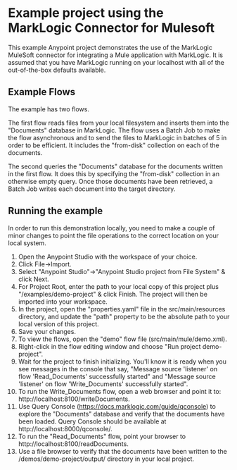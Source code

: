 # Example project using the MarkLogic Connector for Mulesoft

This example Anypoint project demonstrates the use of the MarkLogic MuleSoft connector for integrating a Mule
application with MarkLogic. It is assumed that you have MarkLogic running on your localhost with all of the
out-of-the-box defaults available.

## Example Flows
The example has two flows.

The first flow reads files from your local filesystem and inserts them into the "Documents" database in
MarkLogic. The flow uses a Batch Job to make the flow asynchronous and to send the files to MarkLogic in
batches of 5 in order to be efficient. It includes the "from-disk" collection on each of the documents.

The second queries the "Documents" database for the documents written in the first flow. It does this by
specifying the "from-disk" collection in an otherwise empty query. Once those documents have been retrieved,
a Batch Job writes each document into the target directory.

## Running the example
In order to run this demonstration locally, you need to make a couple of minor changes to point the file
operations to the correct location on your local system.

1. Open the Anypoint Studio with the workspace of your choice.
2. Click File->Import.
3. Select "Anypoint Studio"->"Anypoint Studio project from File System" & click Next.
4. For Project Root, enter the path to your local copy of this project plus "/examples/demo-project" & click Finish.
The project will then be imported into your workspace.
5. In the project, open the "properties.yaml" file in the src/main/resources directory, and update the "path" property
to be the absolute path to your local version of this project.
6. Save your changes.
7. To view the flows, open the "demo" flow file (src/main/mule/demo.xml).
8. Right-click in the flow editing window and choose "Run project demo-project".
9. Wait for the project to finish initializing. You'll know it is ready when you see messages in the console that
say, "Message source 'listener' on flow 'Read_Documents' successfully started" and
"Message source 'listener' on flow 'Write_Documents' successfully started".
10. To run the Write_Documents flow, open a web browser and point it to: http://localhost:8100/writeDocuments.
11. Use Query Console (https://docs.marklogic.com/guide/qconsole) to explore the "Documents" database and verify that the
documents have been loaded. Query Console should be available at http://localhost:8000/qconsole/.
12. To run the "Read_Documents" flow, point your browser to http://localhost:8100/readDocuments.
13. Use a file browser to verify that the documents have been written to the /demos/demo-project/output/
    directory in your local project.
